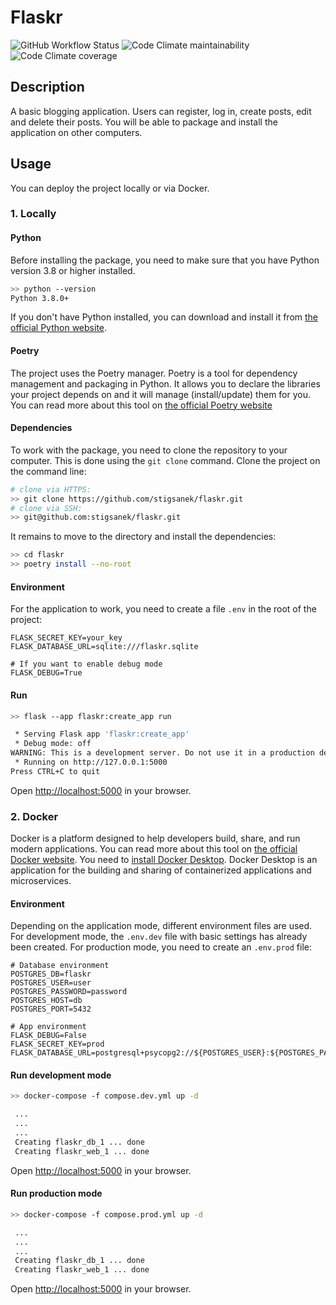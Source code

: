 # Flaskr

![GitHub Workflow Status](https://img.shields.io/github/workflow/status/stigsanek/flaskr/python-ci)
![Code Climate maintainability](https://img.shields.io/codeclimate/maintainability/stigsanek/flaskr)
![Code Climate coverage](https://img.shields.io/codeclimate/coverage/stigsanek/flaskr)

## Description

A basic blogging application. Users can register, log in, create posts, edit and delete their posts. You will be able to
package and install the application on other computers.

## Usage

You can deploy the project locally or via Docker.

### 1. Locally

#### Python

Before installing the package, you need to make sure that you have Python version 3.8 or higher installed.

```bash
>> python --version
Python 3.8.0+
```

If you don't have Python installed, you can download and install it
from [the official Python website](https://www.python.org/downloads/).

#### Poetry

The project uses the Poetry manager. Poetry is a tool for dependency management and packaging in Python. It allows you
to declare the libraries your project depends on and it will manage (install/update) them for you. You can read more
about this tool on [the official Poetry website](https://python-poetry.org/)

#### Dependencies

To work with the package, you need to clone the repository to your computer. This is done using the `git clone` command.
Clone the project on the command line:

```bash
# clone via HTTPS:
>> git clone https://github.com/stigsanek/flaskr.git
# clone via SSH:
>> git@github.com:stigsanek/flaskr.git
```

It remains to move to the directory and install the dependencies:

```bash
>> cd flaskr
>> poetry install --no-root
```

#### Environment

For the application to work, you need to create a file `.env` in the root of the project:

```
FLASK_SECRET_KEY=your_key
FLASK_DATABASE_URL=sqlite:///flaskr.sqlite

# If you want to enable debug mode
FLASK_DEBUG=True
```

#### Run

```bash
>> flask --app flaskr:create_app run

 * Serving Flask app 'flaskr:create_app'
 * Debug mode: off
WARNING: This is a development server. Do not use it in a production deployment. Use a production WSGI server instead.
 * Running on http://127.0.0.1:5000
Press CTRL+C to quit
```

Open [http://localhost:5000](http://localhost:5000) in your browser.

### 2. Docker

Docker is a platform designed to help developers build, share, and run modern applications.
You can read more about this tool on [the official Docker website](https://www.docker.com/).
You need to [install Docker Desktop](https://www.docker.com/products/docker-desktop/).
Docker Desktop is an application for the building and sharing of containerized applications and microservices.

#### Environment

Depending on the application mode, different environment files are used.
For development mode, the `.env.dev` file with basic settings has already been created.
For production mode, you need to create an `.env.prod` file:

```
# Database environment
POSTGRES_DB=flaskr
POSTGRES_USER=user
POSTGRES_PASSWORD=password
POSTGRES_HOST=db
POSTGRES_PORT=5432

# App environment
FLASK_DEBUG=False
FLASK_SECRET_KEY=prod
FLASK_DATABASE_URL=postgresql+psycopg2://${POSTGRES_USER}:${POSTGRES_PASSWORD}@${POSTGRES_HOST}:${POSTGRES_PORT}/${POSTGRES_DB}
```

#### Run development mode

```bash
>> docker-compose -f compose.dev.yml up -d

 ...
 ...
 ...
 Creating flaskr_db_1 ... done
 Creating flaskr_web_1 ... done
```

Open [http://localhost:5000](http://localhost:5000) in your browser.

#### Run production mode

```bash
>> docker-compose -f compose.prod.yml up -d

 ...
 ...
 ...
 Creating flaskr_db_1 ... done
 Creating flaskr_web_1 ... done
```

Open [http://localhost:5000](http://localhost:5000) in your browser.
